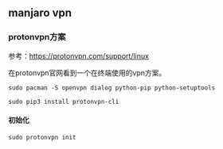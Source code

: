 
## **manjaro vpn**

### **protonvpn方案**

参考：https://protonvpn.com/support/linux

在protonvpn官网看到一个在终端使用的vpn方案。

`sudo pacman -S openvpn dialog python-pip python-setuptools`

`sudo pip3 install protonvpn-cli`

#### **初始化**

`sudo protonvpn init`

